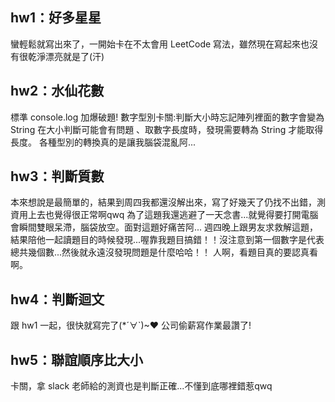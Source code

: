 ## hw1：好多星星
蠻輕鬆就寫出來了，一開始卡在不太會用 LeetCode 寫法，雖然現在寫起來也沒有很乾淨漂亮就是了(汗)

## hw2：水仙花數
標準 console.log 加爆破題! 
數字型別卡關:判斷大小時忘記陣列裡面的數字會變為 String 在大小判斷可能會有問題 、取數字長度時，發現需要轉為 String 才能取得長度。
各種型別的轉換真的是讓我腦袋混亂阿...


## hw3：判斷質數
本來想說是最簡單的，結果到周四我都還沒解出來，寫了好幾天了仍找不出錯，測資用上去也覺得很正常啊qwq 為了這題我還逃避了一天念書...就覺得要打開電腦會瞬間雙眼呆滯，腦袋放空。面對這題好痛苦阿...
週四晚上跟男友求救解這題，結果陪他一起讀題目的時候發現...喔靠我題目搞錯！！沒注意到第一個數字是代表總共幾個數...然後就永遠沒發現問題是什麼哈哈！！
人啊，看題目真的要認真看啊。

## hw4：判斷迴文
跟 hw1 一起，很快就寫完了(*´∀`)~♥ 公司偷薪寫作業最讚了!

## hw5：聯誼順序比大小
卡關，拿 slack 老師給的測資也是判斷正確...不懂到底哪裡錯惹qwq

